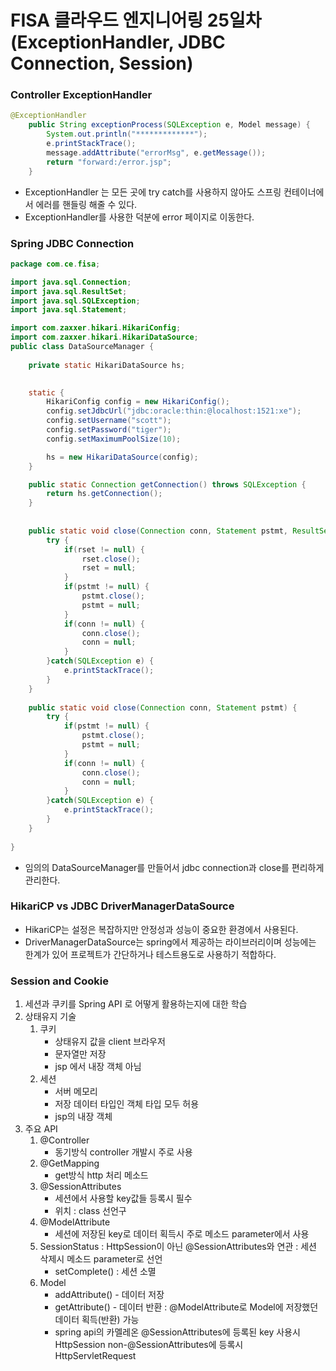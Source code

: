 # FISA 클라우드 엔지니어링 25일차(ExceptionHandler, JDBC Connection, Session)

### Controller ExceptionHandler

```java
@ExceptionHandler
	public String exceptionProcess(SQLException e, Model message) {
		System.out.println("*************");
		e.printStackTrace();
		message.addAttribute("errorMsg", e.getMessage());
		return "forward:/error.jsp";
	}
```

- ExceptionHandler 는 모든 곳에 try catch를 사용하지 않아도 스프링 컨테이너에서 에러를 핸들링 해줄 수 있다.
- ExceptionHandler를 사용한 덕분에 error 페이지로 이동한다.

### Spring JDBC Connection

```java
package com.ce.fisa;

import java.sql.Connection;
import java.sql.ResultSet;
import java.sql.SQLException;
import java.sql.Statement;

import com.zaxxer.hikari.HikariConfig;
import com.zaxxer.hikari.HikariDataSource;
public class DataSourceManager {
	
	private static HikariDataSource hs;

	
	static {
		HikariConfig config = new HikariConfig();
        config.setJdbcUrl("jdbc:oracle:thin:@localhost:1521:xe");
        config.setUsername("scott");
        config.setPassword("tiger");
        config.setMaximumPoolSize(10);

        hs = new HikariDataSource(config);
	}

	public static Connection getConnection() throws SQLException {
		return hs.getConnection();
	}
	
	
	public static void close(Connection conn, Statement pstmt, ResultSet rset) {
		try {
			if(rset != null) {
				rset.close();
				rset = null;
			}
			if(pstmt != null) {
				pstmt.close();
				pstmt = null;
			}
			if(conn != null) {
				conn.close();
				conn = null;
			}
		}catch(SQLException e) {
			e.printStackTrace();
		}
	}
	
	public static void close(Connection conn, Statement pstmt) {
		try {
			if(pstmt != null) {
				pstmt.close();
				pstmt = null;
			}
			if(conn != null) {
				conn.close();
				conn = null;
			}
		}catch(SQLException e) {
			e.printStackTrace();
		}
	}
	
}

```

- 임의의 DataSourceManager를 만들어서 jdbc connection과 close를 편리하게 관리한다.

### HikariCP vs JDBC DriverManagerDataSource

- HikariCP는 설정은 복잡하지만 안정성과 성능이 중요한 환경에서 사용된다.
- DriverManagerDataSource는 spring에서 제공하는 라이브러리이며 성능에는 한계가 있어 프로젝트가 간단하거나 테스트용도로 사용하기 적합하다.

### Session and Cookie

1. 세션과 쿠키를 Spring API 로 어떻게 활용하는지에 대한 학습
2. 상태유지 기술
    1. 쿠키
        - 상태유지 값을 client 브라우저
        - 문자열만 저장
        - jsp 에서 내장 객체 아님
    2. 세션
        - 서버 메모리
        - 저장 데이터 타입인 객체 타입 모두 허용
        - jsp의 내장 객체
3. 주요 API
    1. @Controller
        - 동기방식 controller 개발시 주로 사용
    2. @GetMapping
        - get방식 http 처리 메소드
    3. @SessionAttributes
        - 세션에서 사용할 key값들 등록시 필수
        - 위치 : class 선언구
    4. @ModelAttribute
        - 세션에 저장된 key로 데이터 획득시 주로 메소드 parameter에서 사용
    5. SessionStatus
    : HttpSession이 아닌 @SessionAttributes와 연관
    : 세션 삭제시 메소드 parameter로 선언
        - setComplete() : 세션 소멸
    6. Model
        - addAttribute() - 데이터 저장
        - getAttribute() - 데이터 반환
        : @ModelAttribute로 Model에 저장했던 데이터 획득(반환) 가능
        - spring api의 카멜레온
        @SessionAttributes에 등록된 key 사용시 HttpSession
        non-@SessionAttributes에 등록시 HttpServletRequest